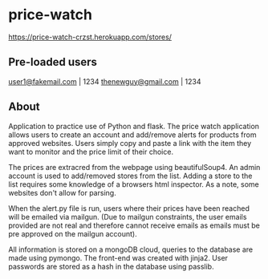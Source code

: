 # price-watch
https://price-watch-crzst.herokuapp.com/stores/

## Pre-loaded users
user1@fakemail.com | 1234
thenewguy@gmail.com | 1234

## About
Application to practice use of Python and flask. The price watch application allows users to create an account and add/remove alerts for products from approved websites. Users simply copy and paste a link with the item they want to monitor and the price limit of their choice.

The prices are extracred from the webpage using beautifulSoup4.  An admin account is used to add/removed stores from the list.  Adding a store to the list requires some knowledge of a browsers html inspector.  As a note, some websites don't allow for parsing.

When the alert.py file is run, users where their prices have been reached will be emailed via mailgun.  (Due to mailgun constraints, the user emails provided are not real and therefore cannot receive emails as emails must be pre approved on the mailgun account).

All information is stored on a mongoDB cloud, queries to the database are made using pymongo.  The front-end was created with jinja2. User passwords are stored as a hash in the database using passlib.
